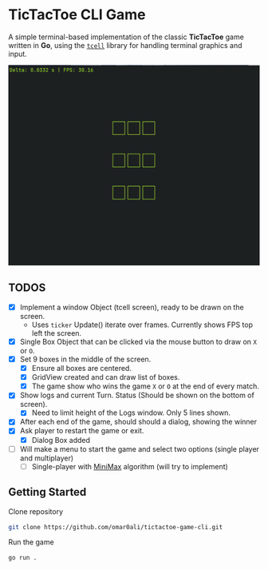# TicTacToe CLI Game

A simple terminal-based implementation of the classic **TicTacToe** game written in **Go**, using the [`tcell`](https://github.com/gdamore/tcell) library for handling terminal graphics and input.

![TicTacToe Game](https://github.com/omar0ali/tictactoe-game-cli/blob/main/screenshots/tictactoe-game-cli.png)

## TODOS
- [x] Implement a window Object (tcell screen), ready to be drawn on the screen.
    - Uses `ticker` Update() iterate over frames. Currently shows FPS top left the screen.
- [X] Single Box Object that can be clicked via the mouse button to draw on `X` or `O`.
- [X] Set 9 boxes in the middle of the screen.
    - [X] Ensure all boxes are centered.
    - [X] GridView created and can draw list of boxes.
    - [X] The game show who wins the game `X` or `O` at the end of every match.
- [X] Show logs and current Turn. Status (Should be shown on the bottom of screen).
    - [X] Need to limit height of the Logs window. Only 5 lines shown.
- [X] After each end of the game, should should a dialog, showing the winner 
- [X] Ask player to restart the game or exit.
    - [X] Dialog Box added
- [ ] Will make a menu to start the game and select two options (single player and multiplayer)
    - [ ] Single-player with [MiniMax](https://en.wikipedia.org/wiki/Minimax) algorithm (will try to implement)

## Getting Started

Clone repository

```bash
git clone https://github.com/omar0ali/tictactoe-game-cli.git
```

Run the game

```bash
go run .
```

